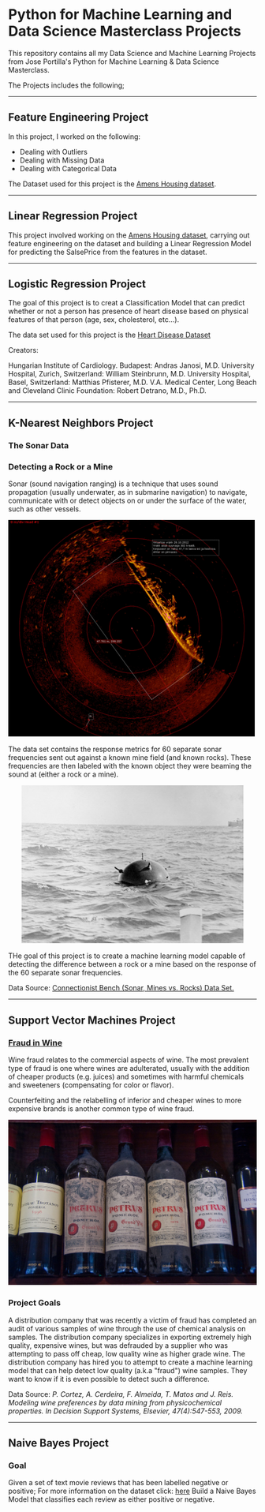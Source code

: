 # Python for Machine Learning and Data Science Masterclass Projects
This repository contains all my Data Science and Machine Learning Projects from Jose Portilla's Python  for Machine Learning &amp; Data Science Masterclass.

The Projects includes the following;

---
## Feature Engineering Project
In this project, I worked on the following:
- Dealing with Outliers
- Dealing with Missing Data
- Dealing with Categorical Data

The Dataset used for this project is the <a href='http://jse.amstat.org/v19n3/decock.pdf'>Amens Housing dataset</a>.

---
## Linear Regression Project
This project involved working on the <a href='http://jse.amstat.org/v19n3/decock.pdf'>Amens Housing dataset</a>, carrying out feature engineering on the dataset and building a Linear Regression Model for predicting the SalsePrice from the features in the dataset.

---
## Logistic Regression Project
The goal of this project is to creat a Classification Model that can predict whether or not a person has presence of heart disease based on physical features of that person (age, sex, cholesterol, etc...).

The data set used for this project is the <a href='https://archive.ics.uci.edu/ml/datasets/Heart+Disease'>Heart Disease Dataset</a>

Creators:

Hungarian Institute of Cardiology. Budapest: Andras Janosi, M.D.
University Hospital, Zurich, Switzerland: William Steinbrunn, M.D.
University Hospital, Basel, Switzerland: Matthias Pfisterer, M.D.
V.A. Medical Center, Long Beach and Cleveland Clinic Foundation: Robert Detrano, M.D., Ph.D.

---
## K-Nearest Neighbors Project 


### The Sonar Data 

### Detecting a Rock or a Mine

Sonar (sound navigation ranging) is a technique that uses sound propagation (usually underwater, as in submarine navigation) to navigate, communicate with or detect objects on or under the surface of the water, such as other vessels.

<img src="/03_K_Nearest_Neighbors/img/sonar.jpg"  style="max-height: 500px; max-width: 500px;">

The data set contains the response metrics for 60 separate sonar frequencies sent out against a known mine field (and known rocks). These frequencies are then labeled with the known object they were beaming the sound at (either a rock or a mine). 
<div align="center">
  <img src="/03_K_Nearest_Neighbors/img/mine.jpg" style="max-height: 500px; max-width: 500px;">
</div>

THe goal of this project is to create a machine learning model capable of detecting the difference between a rock or a mine based on the response of the 60 separate sonar frequencies.


Data Source: <a href='https://archive.ics.uci.edu/ml/datasets/Connectionist+Bench+(Sonar,+Mines+vs.+Rocks)'>Connectionist Bench (Sonar, Mines vs. Rocks) Data Set.</a>

---
## Support Vector Machines Project 

### [Fraud in Wine](https://en.wikipedia.org/wiki/Wine_fraud)

Wine fraud relates to the commercial aspects of wine. The most prevalent type of fraud is one where wines are adulterated, usually with the addition of cheaper products (e.g. juices) and sometimes with harmful chemicals and sweeteners (compensating for color or flavor).

Counterfeiting and the relabelling of inferior and cheaper wines to more expensive brands is another common type of wine fraud.

<img src="/04_Support_Vector_Machines_Project/img/wine.jpg">

### Project Goals

A distribution company that was recently a victim of fraud has completed an audit of various samples of wine through the use of chemical analysis on samples. The distribution company specializes in exporting extremely high quality, expensive wines, but was defrauded by a supplier who was attempting to pass off cheap, low quality wine as higher grade wine. The distribution company has hired you to attempt to create a machine learning model that can help detect low quality (a.k.a "fraud") wine samples. They want to know if it is even possible to detect such a difference.


Data Source: *P. Cortez, A. Cerdeira, F. Almeida, T. Matos and J. Reis. Modeling wine preferences by data mining from physicochemical properties.
In Decision Support Systems, Elsevier, 47(4):547-553, 2009.*

---
## Naive Bayes Project

### Goal

Given a set of text movie reviews that has been labelled negative or positive;
For more information on the dataset click: <a href='http://ai.stanford.edu/~amaas/data/sentiment/'>here</a>
Build a Naive Bayes Model that classifies each review as either positive or negative.
